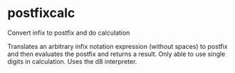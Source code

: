 # postfixcalc
Convert infix to postfix and do calculation

Translates an arbitrary infix notation expression (without spaces) to postfix and then evaluates the postfix and returns a result.  Only able to use single digits in calculation.  Uses the d8 interpreter.

